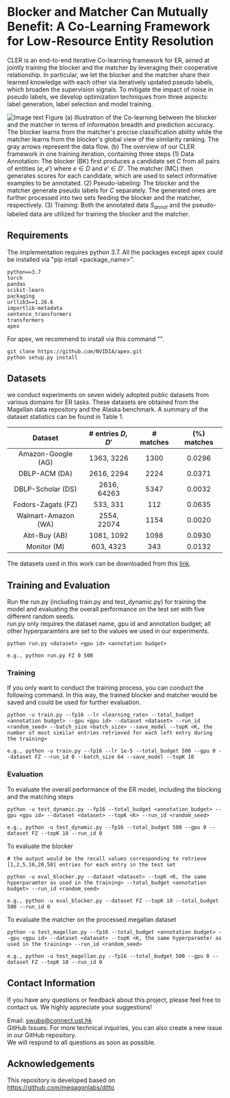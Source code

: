 # Blocker and Matcher Can Mutually Benefit: A Co-Learning Framework for Low-Resource Entity Resolution

CLER is an end-to-end iterative Co-learning framework for ER,
aimed at jointly training the blocker and the matcher by leveraging
their cooperative relationship. In particular, we let the blocker and
the matcher share their learned knowledge with each other via
iteratively updated pseudo labels, which broaden the supervision
signals. To mitigate the impact of noise in pseudo labels, we develop
optimization techniques from three aspects: label generation, label
selection and model training.

![Image text](https://github.com/wusw14/CLER/blob/master/figs/CLER.png)
Figure (a) Illustration of the Co-learning between the blocker and the matcher in terms of information breadth and prediction accuracy. The blocker learns from the matcher's precise classification ability while the matcher learns from the blocker's global view of the similarity ranking. The gray arrows represent the data flow.
(b) The overview of our CLER framework in one training iteration, containing three steps (1) Data Annotation: The blocker (BK) first produces a candidate set $C$ from all pairs of entities $(e, e')$ where $e\in D$ and $e' \in D'$. The matcher (MC) then generates scores for each candidate, which are used to select informative examples to be annotated.
(2) Pseudo-labeling: The blocker and the matcher generate pseudo labels for $C$ separately. The generated ones are further processed into two sets feeding the blocker and the matcher, respectively.
(3) Training: Both the annotated data $S_{annot}$ and the pseudo-labeled data are utilized for training the blocker and the matcher.

## Requirements
The implementation requires python 3.7. All the packages except apex could be installed via "pip intall <package_name>".  
```
python==3.7   
torch   
pandas   
scikit-learn   
packaging   
urllib3==1.26.6   
importlib-metadata   
sentence_transformers 
transformers  
apex
```

For apex, we recommend to install via this command "".
```
git clone https://github.com/NVIDIA/apex.git 
python setup.py install
```


## Datasets
we conduct experiments on seven widely adopted public datasets from various domains for ER tasks. 
These datasets are obtained from the Magellan data repository and the Alaska benchmark. 
A summary of the dataset statistics can be found in Table 1.
    
| Dataset  | \# entries $D,D'$ | \# matches | (%) matches 
| :----: | :----: | :----: | :----: |
| Amazon-Google (AG) | 1363, 3226 | 1300 | 0.0296 
| DBLP-ACM (DA) | 2616, 2294 | 2224 | 0.0371 
| DBLP-Scholar (DS) | 2616, 64263 | 5347 | 0.0032 
| Fodors-Zagats (FZ) | 533, 331 | 112 | 0.0635 
| Walmart-Amazon (WA) | 2554, 22074 | 1154 | 0.0020
| Abt-Buy (AB) | 1081, 1092 | 1098 | 0.0930 
| Monitor (M) | 603, 4323 | 343 | 0.0132 

The datasets used in this work can be downloaded from this [link](https://drive.google.com/drive/folders/1ZnGLUpYFZSC9Ru8HKFCrTthM--1aBqD-?usp=sharing).  


## Training and Evaluation
Run the run.py (including train.py and test_dynamic.py) for training the model and evaluating the overall performance on the test set with five different random seeds.  
run.py only requires the dataset name, gpu id and annotation budget; all other hyperparamters are set to the values we used in our experiments.
```
python run.py <dataset> <gpu id> <annotation budget>  

e.g., python run.py FZ 0 500
```

### Training
If you only want to conduct the training process, you can conduct the following command. In this way, the trained blocker and matcher would be saved and could be used for further evaluation.
```
python -u train.py --fp16 --lr <learning_rate> --total_budget <annotation budget> --gpu <gpu id> --dataset <dataset> --run_id <random_seed> --batch_size <batch_size> --save_model --topK <K, the number of most similar entries retrieved for each left entry during the training>  

e.g., python -u train.py --fp16 --lr 1e-5 --total_budget 500 --gpu 0 --dataset FZ --run_id 0 --batch_size 64 --save_model --topK 10  
```

### Evaluation
To evaluate the overall performance of the ER model, including the blocking and the matching steps
``` 
python -u test_dynamic.py --fp16 --total_budget <annotation_budget> --gpu <gpu id> --dataset <dataset> --topK <K> --run_id <random_seed>

e.g., python -u test_dynamic.py --fp16 --total_budget 500 --gpu 0 --dataset FZ --topK 10 --run_id 0
```

To evaluate the blocker
```
# the output would be the recall values corresponding to retrieve [1,2,5,10,20,50] entries for each entry in the test set

python -u eval_blocker.py --dataset <dataset> --topK <K, the same hyperparamter as used in the training> --total_budget <annotation budget> --run_id <random_seed>

e.g., python -u eval_blocker.py --dataset FZ --topK 10 --total_budget 500 --run_id 0
```

To evaluate the matcher on the processed megallan dataset
```
python -u test_magellan.py --fp16 --total_budget <annotation budget> --gpu <gpu id> --dataset <dataset> --topK <K, the same hyperparamter as used in the training> --run_id <random_seed>

e.g., python -u test_magellan.py --fp16 --total_budget 500 --gpu 0 --dataset FZ --topK 10 --run_id 0
```

## Contact Information
If you have any questions or feedback about this project, please feel free to contact us. We highly appreciate your suggestions!

Email: swubs@connect.ust.hk  
GitHub Issues: For more technical inquiries, you can also create a new issue in our GitHub repository.  
We will respond to all questions as soon as possible.

## Acknowledgements
This repository is developed based on https://github.com/megagonlabs/ditto 